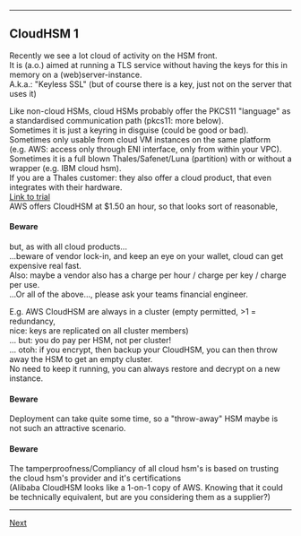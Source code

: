 --------------------------
## CloudHSM 1
Recently we see a lot cloud of activity on the HSM front.  
It is (a.o.) aimed at running a TLS service without having the keys for
this in memory on a (web)server-instance.  
A.k.a.: "Keyless SSL" (but of course there is a key, just not on the server that uses it)

Like non-cloud HSMs, cloud HSMs probably offer the PKCS11 "language" as a standardised communication path
(pkcs11: more below).  
Sometimes it is just a keyring in disguise (could be good or bad).  
Sometimes only usable from cloud VM instances on the same platform  
(e.g. AWS: access only through ENI interface, only from within your VPC).  
Sometimes it is a full blown Thales/Safenet/Luna (partition) with or
without a wrapper (e.g. IBM cloud hsm).  
If you are a Thales customer: they also offer a cloud product, that even integrates with their hardware.  
[Link to trial](https://thales.eu.market.dpondemand.io/signup/)  
AWS offers CloudHSM at $1.50 an hour, so that looks sort of reasonable,

#### Beware
but, as with all cloud products...  
...beware of vendor lock-in, and keep an eye on your wallet, cloud can get expensive real fast.  
Also: maybe a vendor also has a charge per hour / charge per key / charge per use.  
...Or all of the above..., please ask your teams financial engineer.

E.g. AWS CloudHSM are always in a cluster (empty permitted, >1 = redundancy,  
nice: keys are replicated on all cluster members)  
... but: you do pay per HSM, not per cluster!  
... otoh: if you encrypt, then backup your CloudHSM, you can then throw away the HSM to get an empty cluster.  
No need to keep it running, you can always restore and decrypt on a new instance.  

#### Beware
Deployment can take quite some time, so a "throw-away" HSM maybe is not such an attractive scenario.

#### Beware
The tamperproofness/Compliancy of all cloud hsm's is based on trusting the cloud hsm's provider and it's certifications  
(Alibaba CloudHSM looks like a 1-on-1 copy of AWS. Knowing that it could be technically equivalent, but are you considering them as a supplier?)

----------------
[Next](https://github.com/niek-sidn/hsm_workshop_nethsm/blob/main/Slide13.md)
